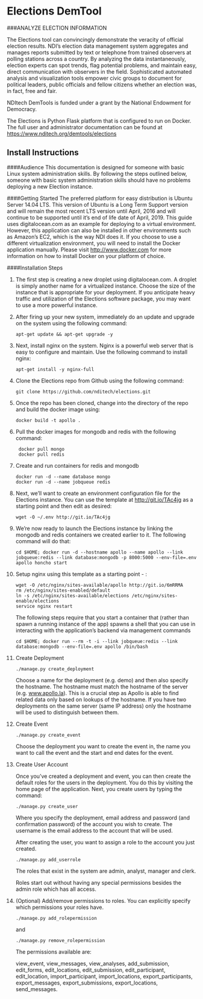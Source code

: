 # Elections DemTool
###ANALYZE ELECTION INFORMATION

The Elections tool can convincingly demonstrate the veracity of official election results. NDI’s election data management system aggregates and manages reports submitted by text or telephone from trained observers at polling stations across a country.  By analyzing the data instantaneously, election experts can spot trends, flag potential problems, and maintain easy, direct communication with observers in the field. Sophisticated automated analysis and visualization tools empower civic groups to document for political leaders, public officials and fellow citizens whether an election was, in fact, free and fair.

NDItech DemTools is funded under a grant by the National Endowment for Democracy.

The Elections is Python Flask platform that is configured to run on Docker. The full user and administrator documentation can be found at https://www.nditech.org/demtools/elections

## Install Instructions

####Audience
This documentation is designed for someone with basic Linux system administration skills.  By following the steps outlined below, someone with basic system administration skills should have no problems deploying a new Election instance.

####Getting Started
The preferred platform for easy distribution is Ubuntu Server 14.04 LTS.  This version of Ubuntu is a Long Term Support version and will remain the most recent LTS version until April, 2016 and will continue to be supported until it’s end of life date of April, 2019.  This guide uses digitalocean.com as an example for deploying to a virtual environment.  However, this application can also be installed in other environments such as Amazon’s EC2, which is the way NDI does it.  If you choose to use a different virtualization environment, you will need to install the Docker application manually.  Please visit http://www.docker.com for more information on how to install Docker on your platform of choice.

####Installation Steps

1.  The first step is creating a new droplet using digitalocean.com.  A droplet is simply another name for a virtualized instance.  Choose the size of the instance that is appropriate for your deployment.  If you anticipate heavy traffic and utilization of the Elections software package, you may want to use a more powerful instance.


2.  After firing up your new system, immediately do an update and upgrade on the system using the following command:

		apt-get update && apt-get upgrade -y

3.  Next, install nginx on the system.  Nginx is a powerful web server that is easy to configure and maintain.  Use the following command to install nginx:

		apt-get install -y nginx-full

4.  Clone the Elections repo from Github using the following command:

		git clone https://github.com/nditech/elections.git

5.  Once the repo has been cloned, change into the directory of the repo and build the docker image using:

		docker build -t apollo .

6. Pull the docker images for mongodb and redis with the following command:


		docker pull mongo
		docker pull redis
7.  Create and run containers for redis and mongodb


		docker run -d --name database mongo
		docker run -d --name jobqueue redis

8.  Next, we’ll want to create an environment configuration file for the Elections instance.  You can use the template at http://git.io/TAc4jg as a starting point and then edit as desired:


		wget -O ~/.env http://git.io/TAc4jg

9.  We’re now ready to launch the Elections instance by linking the mongodb and redis containers we created earlier to it.  The following command will do that:


		cd $HOME; docker run -d --hostname apollo --name apollo --link jobqueue:redis --link database:mongodb -p 8000:5000 --env-file=.env apollo honcho start

10. Setup nginx using this template as a starting point -     :

		wget -O /etc/nginx/sites-available/apollo http://git.io/6mRRMA
		rm /etc/nginx/sites-enabled/default
		ln -s /etc/nginx/sites-available/elections /etc/nginx/sites-enable/elections
		service nginx restart

	
	
	The following steps require that you start a container that (rather than spawn a running instance of the app) spawns a shell that you can use in interacting with the application’s backend via management commands

		cd $HOME; docker run --rm -t -i --link jobqueue:redis --link database:mongodb --env-file=.env apollo /bin/bash


11. Create Deployment

		./manage.py create_deployment

	Choose a name for the deployment (e.g. demo) and then also specify the hostname. The hostname must match the hostname of the server (e.g. www.apollo.la). This is a crucial step as Apollo is able to find related data only based on lookups of the hostname. If you have two deployments on the same server (same IP address) only the hostname will be used to distinguish between them.


13. Create Event
	
		./manage.py create_event

	Choose the deployment you want to create the event in, the name you want to call the event and the start and end dates for the event.

14. Create User Account

	Once you’ve created a deployment and event, you can then create the default roles for the users in the deployment. You do this by visiting the home page of the application. Next, you create users by typing the command:

		./manage.py create_user

	Where you specify the deployment, email address and password (and confirmation password) of the account you wish to create. The username is the email address to the account that will be used.

	After creating the user, you want to assign a role to the account you just created.

		./manage.py add_userrole

	The roles that exist in the system are admin, analyst, manager and clerk.

	Roles start out without having any special permissions besides the admin role which has all access.

15. (Optional) Add/remove permissions to roles.  You can explicitly specify which permissions your roles have.

		./manage.py add_rolepermission

	and

		./manage.py remove_rolepermission

	The permissions available are:

	view_event, view_messages, view_analyses, add_submission, edit_forms, edit_locations, edit_submission, edit_participant, edit_location, import_participant, import_locations, export_participants, export_messages, export_submissions, export_locations, send_messages.

